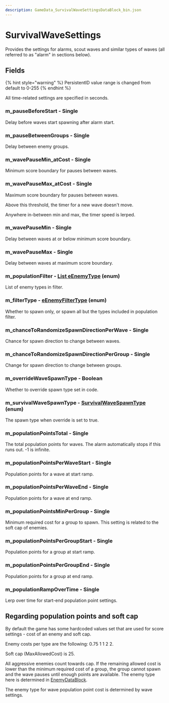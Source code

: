 ```yaml
---
description: GameData_SurvivalWaveSettingsDataBlock_bin.json
---
```


# SurvivalWaveSettings

Provides the settings for alarms, scout waves and similar types of waves (all referred to as "alarm" in sections below).

## Fields

{% hint style="warning" %}
PersistentID value range is changed from default to 0-255
{% endhint %}

&#x20;All time-related settings are specified in seconds.

### m\_pauseBeforeStart - Single

Delay before waves start spawning after alarm start.

### m\_pauseBetweenGroups - Single

Delay between enemy groups.

### m\_wavePauseMin\_atCost - Single

Minimum score boundary for pauses between waves.

### m\_wavePauseMax\_atCost - Single

Maximum score boundary for pauses between waves.

Above this threshold, the timer for a new wave doesn't move.

Anywhere in-between min and max, the timer speed is lerped.

### m\_wavePauseMin - Single

Delay between waves at or below minimum score boundary.

### m\_wavePauseMax - Single

Delay between waves at maximum score boundary.

### m\_populationFilter - [List eEnemyType](../enum-types.md#eenemytype) (enum)

List of enemy types in filter.

### m\_filterType - [eEnemyFilterType](../enum-types.md#eenemyfiltertype) (enum)

Whether to spawn only, or spawn all but the types included in population filter.

### m\_chanceToRandomizeSpawnDirectionPerWave - Single

Chance for spawn direction to change between waves.

### m\_chanceToRandomizeSpawnDirectionPerGroup - Single

Change for spawn direction to change between groups.

### m\_overrideWaveSpawnType - Boolean

Whether to override spawn type set in code.

### m\_survivalWaveSpawnType - [SurvivalWaveSpawnType](../enum-types.md#survivalwavespawntype) (enum)

The spawn type when override is set to true.

### m\_populationPointsTotal - Single

The total population points for waves. The alarm automatically stops if this runs out. -1 is infinite.

### m\_populationPointsPerWaveStart - Single

Population points for a wave at start ramp.

### m\_populationPointsPerWaveEnd - Single

Population points for a wave at end ramp.

### m\_populationPointsMinPerGroup - Single

Minimum required cost for a group to spawn. This setting is related to the soft cap of enemies.

### m\_populationPointsPerGroupStart - Single

Population points for a group at start ramp.

### m\_populationPointsPerGroupEnd - Single

Population points for a group at end ramp.

### m\_populationRampOverTime - Single

Lerp over time for start-end population point settings.

## Regarding population points and soft cap

By default the game has some hardcoded values set that are used for score settings - cost of an enemy and soft cap.

Enemy costs per type are the following: 0.75 1 1 2 2.

Soft cap (MaxAllowedCost) is 25.

All aggressive enemies count towards cap. If the remaining allowed cost is lower than the minimum required cost of a group, the group cannot spawn and the wave pauses until enough points are available. The enemy type here is determined in [EnemyDataBlock](enemy.md#enemytype-eenemytype-enum).

The enemy type for wave population point cost is determined by wave settings.
